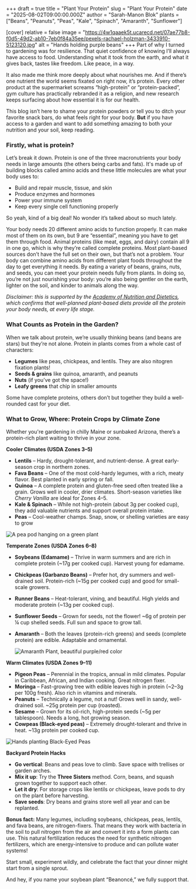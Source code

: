 +++
draft = true
title = "Plant Your Protein"
slug = "Plant Your Protein"
date = "2025-08-02T09:00:00.000Z"
author = "Sarah-Manon Blok"
plants = ["Beans", "Peanuts", "Peas", "Kale", "Spinach", "Amaranth", "Sunflower"]

[cover]
relative = false
image = "https://4w1qaaek5t.ucarecd.net/07ae77b8-f0d5-49d2-ab10-7eb0f84a35ee/pexels-rachael-holzman-3433910-5123120.jpg"
alt = "Hands holding purple beans"
+++
Part of why I turned to gardening was for resilience. That quiet confidence of knowing I’ll always have access to food. Understanding what it took from the earth, and what it gives back, tastes like freedom. Like peace, in a way.   

It also made me think more deeply about what nourishes me. And if there’s one nutrient the world seems fixated on right now, it’s protein. Every other product at the supermarket screams “high-protein” or “protein-packed”, gym culture has practically rebranded it as a religion, and new research keeps surfacing about how essential it is for our health.  

This blog isn’t here to shame your protein powders or tell you to ditch your favorite snack bars, do what feels right for your body. **But** if you have access to a garden and want to add something amazing to both your nutrition and your soil, keep reading. 

### **Firstly, what is protein?**  

Let’s break it down. Protein is one of the three macronutrients your body needs in large amounts (the others being carbs and fats). It's made up of building blocks called amino acids and these little molecules are what your body uses to: 

* Build and repair muscle, tissue, and skin 
* Produce enzymes and hormones 
* Power your immune system 
* Keep every single cell functioning properly 

So yeah, kind of a big deal! No wonder it’s talked about so much lately.  

Your body needs 20 different amino acids to function properly. It can make most of them on its own, but 9 are “essential”, meaning you have to get them through food. Animal proteins (like meat, eggs, and dairy) contain all 9 in one go, which is why they’re called complete proteins. Most plant-based sources don’t have the full set on their own, but that’s not a problem. Your body can combine amino acids from different plant foods throughout the day to get everything it needs. By eating a variety of beans, grains, nuts, and seeds, you can meet your protein needs fully from plants. In doing so, you’re not just nourishing your body: you’re also being gentler on the earth, lighter on the soil, and kinder to animals along the way. 

*Disclaimer: this is supported by the [Academy of Nutrition and Dietetics](https://www.jandonline.org/article/S2212-2672(16)31192-3/abstract), which confirms that well-planned plant-based diets provide all the protein your body needs, at every life stage.* 

### **What Counts as Protein in the Garden?** 

When we talk about protein, we’re usually thinking beans (and beans are stars) but they’re not alone. Protein in plants comes from a whole cast of characters: 

* **Legumes** like peas, chickpeas, and lentils. They are also nitogren fixation plants!  
* **Seeds & grains** like quinoa, amaranth, and peanuts 
* **Nuts** (if you’ve got the space!) 
* **Leafy greens** that chip in smaller amounts 

Some have complete proteins, others don’t but together they build a well-rounded cast for your diet.  

### **What to Grow, Where: Protein Crops by Climate Zone** 

Whether you're gardening in chilly Maine or sunbaked Arizona, there’s a protein-rich plant waiting to thrive in your zone. 

**Cooler Climates (USDA Zones 3–5)**  

* **Lentils** – Hardy, drought-tolerant, and nutrient-dense. A great early-season crop in northern zones. 
* **Fava Beans** – One of the most cold-hardy legumes, with a rich, meaty flavor. Best planted in early spring or fall. 
* **Quinoa** – A complete protein and gluten-free seed often treated like a grain. Grows well in cooler, drier climates. Short-season varieties like *Cherry Vanilla* are ideal for Zones 4–5. 
* **Kale & Spinach** – While not high-protein (about 3g per cooked cup), they add valuable nutrients and support overall protein intake. 
* **Peas** – Cool-weather champs. Snap, snow, or shelling varieties are easy to grow 

![A pea pod hanging on a green plant ](https://4w1qaaek5t.ucarecd.net/bc43222c-40f6-47c0-a761-09dd5862e481/plants-field-healthy-farming-concept.jpg)

**Temperate Zones (USDA Zones 6–8)** 

* **Soybeans (Edamame)** – Thrive in warm summers and are rich in complete protein (~17g per cooked cup). Harvest young for edamame. 
* **Chickpeas (Garbanzo Beans)** – Prefer hot, dry summers and well-drained soil. Protein-rich (~15g per cooked cup) and good for small-scale growers. 
* **Runner Beans** – Heat-tolerant, vining, and beautiful. High yields and moderate protein (~13g per cooked cup). 
* **Sunflower Seeds** – Grown for seeds, not the flower! ~6g of protein per ¼ cup shelled seeds. Full sun and space to grow tall. 
* **Amaranth** – Both the leaves (protein-rich greens) and seeds (complete protein) are edible. Adaptable and ornamental. 

  ![Amaranth Plant, beautiful purple/red color](https://4w1qaaek5t.ucarecd.net/e20162b6-717a-4707-a764-7a3cff15402c/pexels-paige-thompson-313369049-14448235.jpg)

**Warm Climates (USDA Zones 9–11)** 

* **Pigeon Peas** – Perennial in the tropics, annual in mild climates. Popular in Caribbean, African, and Indian cooking. Great nitrogen fixer. 
* **Moringa** – Fast-growing tree with edible leaves high in protein (~2–3g per 100g fresh). Also rich in vitamins and minerals. 
* **Peanuts** – Technically a legume, not a nut! Grows well in sandy, well-drained soil. ~25g protein per cup (roasted). 
* **Sesame** – Grown for its oil-rich, high-protein seeds (~5g per tablespoon). Needs a long, hot growing season. 
* **Cowpeas (Black-eyed peas)** – Extremely drought-tolerant and thrive in heat. ~13g protein per cooked cup. 

![Hands planting Black-Eyed Peas](https://4w1qaaek5t.ucarecd.net/c43e04b1-d4e1-405c-95f7-db5ba72b2a26/pexels-joicerivas-14251408.jpg)

**Backyard Protein Hacks** 

* **Go vertical**: Beans and peas love to climb. Save space with trellises or garden arches. 
* **Mix it up**: Try the **Three Sisters** method. Corn, beans, and squash grown together to support each other. 
* **Let it dry**: For storage crops like lentils or chickpeas, leave pods to dry on the plant before harvesting. 
* **Save seeds**: Dry beans and grains store well all year and can be replanted. 

**Bonus fact:** Many legumes, including soybeans, chickpeas, peas, lentils, and fava beans, are nitrogen-fixers. That means they work with bacteria in the soil to pull nitrogen from the air and convert it into a form plants can use. This natural fertilization reduces the need for synthetic nitrogen fertilizers, which are energy-intensive to produce and can pollute water systems!  

Start small, experiment wildly, and celebrate the fact that your dinner might start from a single sprout. 

And hey, if you name your soybean plant “Beanoncé,” we fully support that.
